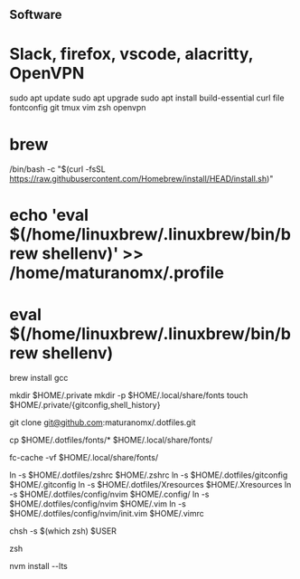 ## Software

# Slack, firefox, vscode, alacritty, OpenVPN

sudo apt update
sudo apt upgrade
sudo apt install build-essential curl file fontconfig git tmux vim zsh openvpn

# brew

/bin/bash -c "$(curl -fsSL https://raw.githubusercontent.com/Homebrew/install/HEAD/install.sh)"
# echo 'eval $(/home/linuxbrew/.linuxbrew/bin/brew shellenv)' >> /home/maturanomx/.profile
# eval $(/home/linuxbrew/.linuxbrew/bin/brew shellenv)
brew install gcc


mkdir $HOME/.private
mkdir -p $HOME/.local/share/fonts
touch $HOME/.private/{gitconfig,shell_history}

git clone git@github.com:maturanomx/.dotfiles.git

cp $HOME/.dotfiles/fonts/* $HOME/.local/share/fonts/

fc-cache -vf $HOME/.local/share/fonts/

ln -s $HOME/.dotfiles/zshrc $HOME/.zshrc
ln -s $HOME/.dotfiles/gitconfig $HOME/.gitconfig
ln -s $HOME/.dotfiles/Xresources $HOME/.Xresources
ln -s $HOME/.dotfiles/config/nvim $HOME/.config/
ln -s $HOME/.dotfiles/config/nvim $HOME/.vim
ln -s $HOME/.dotfiles/config/nvim/init.vim $HOME/.vimrc

chsh -s $(which zsh) $USER

zsh

nvm install --lts
